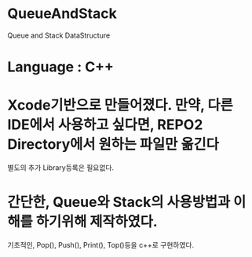 # QueueAndStack
Queue and Stack DataStructure

# Language : C++

# Xcode기반으로 만들어졌다. 만약, 다른 IDE에서 사용하고 싶다면, REPO2  Directory에서 원하는 파일만 옮긴다
별도의 추가 Library등록은 필요없다.

# 간단한, Queue와 Stack의 사용방법과 이해를 하기위해 제작하였다.
기초적인, Pop(), Push(), Print(), Top()등을 c++로 구현하였다.
